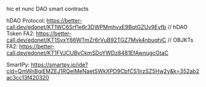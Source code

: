 hic et nunc DAO smart contracts

hDAO Protocol: https://better-call.dev/edonet/KT1WC6Srf1e6r3DWPMmhvxE9BqtGZUv9Eyfb //
hDAO Token FA2: https://better-call.dev/edonet/KT1SvxY66WTmZr6rVuB92TGZ7Mvk4nbuqhiC //
OBJKTs FA2: https://better-call.dev/edonet/KT1FVJCUByCkmSDoYWDz8481EfAwnugcGtaC

SmartPy: https://smartpy.io/ide?cid=QmWnBgiEMZEJ1RQeiMeNaetSWkXPD9CbfCS1irzSZ5Hw2y&k=352ab2ac3cc13f420320
